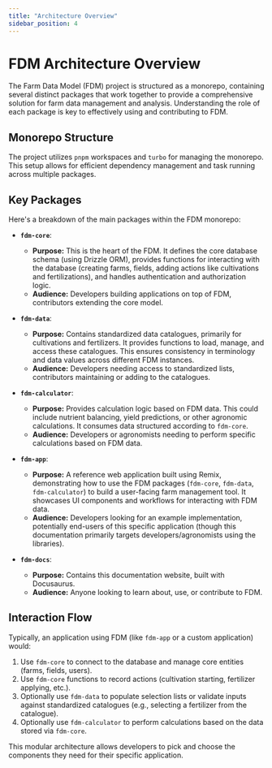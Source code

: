 ```yaml
---
title: "Architecture Overview"
sidebar_position: 4 
---
```


# FDM Architecture Overview

The Farm Data Model (FDM) project is structured as a monorepo, containing several distinct packages that work together to provide a comprehensive solution for farm data management and analysis. Understanding the role of each package is key to effectively using and contributing to FDM.

## Monorepo Structure

The project utilizes `pnpm` workspaces and `turbo` for managing the monorepo. This setup allows for efficient dependency management and task running across multiple packages.

## Key Packages

Here's a breakdown of the main packages within the FDM monorepo:

*   **`fdm-core`**:
    *   **Purpose:** This is the heart of the FDM. It defines the core database schema (using Drizzle ORM), provides functions for interacting with the database (creating farms, fields, adding actions like cultivations and fertilizations), and handles authentication and authorization logic.
    *   **Audience:** Developers building applications on top of FDM, contributors extending the core model.

*   **`fdm-data`**:
    *   **Purpose:** Contains standardized data catalogues, primarily for cultivations and fertilizers. It provides functions to load, manage, and access these catalogues. This ensures consistency in terminology and data values across different FDM instances.
    *   **Audience:** Developers needing access to standardized lists, contributors maintaining or adding to the catalogues.

*   **`fdm-calculator`**:
    *   **Purpose:** Provides calculation logic based on FDM data. This could include nutrient balancing, yield predictions, or other agronomic calculations. It consumes data structured according to `fdm-core`.
    *   **Audience:** Developers or agronomists needing to perform specific calculations based on FDM data.

*   **`fdm-app`**:
    *   **Purpose:** A reference web application built using Remix, demonstrating how to use the FDM packages (`fdm-core`, `fdm-data`, `fdm-calculator`) to build a user-facing farm management tool. It showcases UI components and workflows for interacting with FDM data.
    *   **Audience:** Developers looking for an example implementation, potentially end-users of this specific application (though this documentation primarily targets developers/agronomists using the libraries).

*   **`fdm-docs`**:
    *   **Purpose:** Contains this documentation website, built with Docusaurus.
    *   **Audience:** Anyone looking to learn about, use, or contribute to FDM.

## Interaction Flow

Typically, an application using FDM (like `fdm-app` or a custom application) would:
1.  Use `fdm-core` to connect to the database and manage core entities (farms, fields, users).
2.  Use `fdm-core` functions to record actions (cultivation starting, fertilizer applying, etc.).
3.  Optionally use `fdm-data` to populate selection lists or validate inputs against standardized catalogues (e.g., selecting a fertilizer from the catalogue).
4.  Optionally use `fdm-calculator` to perform calculations based on the data stored via `fdm-core`.

This modular architecture allows developers to pick and choose the components they need for their specific application.
